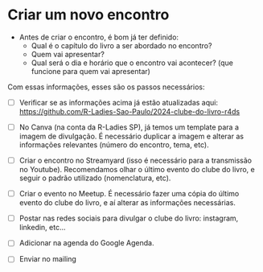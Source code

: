 # Criar um novo encontro

- Antes de criar o encontro, é bom já ter definido:
   - Qual é o capítulo do livro a ser abordado no encontro?
   - Quem vai apresentar?
   - Qual será o dia e horário que o encontro vai acontecer? (que funcione para quem vai apresentar)
 
Com essas informações, esses são os passos necessários:

- [ ] Verificar se as informações acima já estão atualizadas aqui: https://github.com/R-Ladies-Sao-Paulo/2024-clube-do-livro-r4ds

- [ ] No Canva (na conta da R-Ladies SP), já temos um template para a imagem de divulgação. É necessário duplicar a imagem e alterar as informações relevantes (número do encontro, tema, etc).

- [ ] Criar o encontro no Streamyard (isso é necessário para a transmissão no Youtube). Recomendamos olhar o último evento do clube do livro, e seguir o padrão utilizado (nomenclatura, etc).

- [ ] Criar o evento no Meetup. É necessário fazer uma cópia do último evento do clube do livro, e aí alterar as informações necessárias.

- [ ] Postar nas redes sociais para divulgar o clube do livro: instagram, linkedin, etc...

- [ ] Adicionar na agenda do Google Agenda.

- [ ] Enviar no mailing
